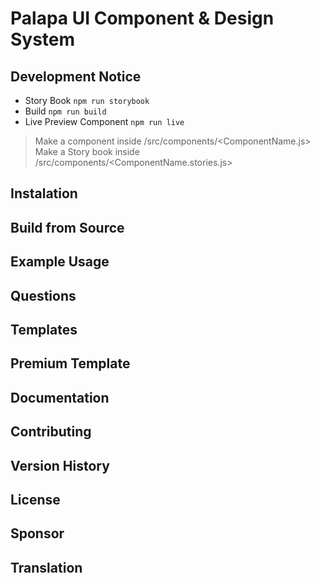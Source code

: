 # Palapa UI Component & Design System

## Development Notice

- Story Book `npm run storybook`
- Build `npm run build`
- Live Preview Component `npm run live`

> Make a component inside /src/components/<ComponentName.js>
> Make a Story book inside /src/components/<ComponentName.stories.js>



## Instalation


## Build from Source


## Example Usage


## Questions


## Templates


## Premium Template


## Documentation

## Contributing



## Version History

## License

## Sponsor

## Translation